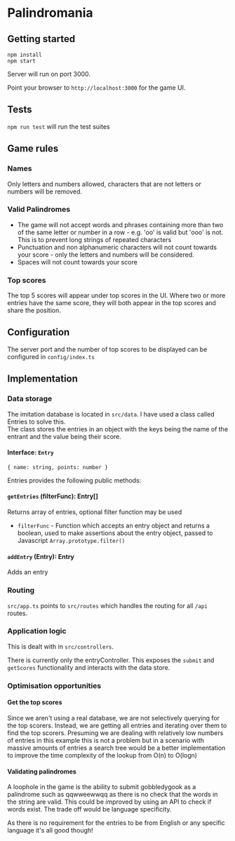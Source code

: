 # Palindromania

## Getting started

`npm install`<br>
`npm start`

Server will run on port 3000.

Point your browser to `http://localhost:3000` for the game UI.

## Tests

`npm run test` will run the test suites

## Game rules

### Names

Only letters and numbers allowed, characters that are not letters or numbers will be removed.

### Valid Palindromes

- The game will not accept words and phrases containing more than two of the same letter or number in a row - e.g. 'oo' is valid but 'ooo' is not. This is to prevent long strings of repeated characters
- Punctuation and non alphanumeric characters will not count towards your score - only the letters and numbers will be considered.
- Spaces will not count towards your score

### Top scores

The top 5 scores will appear under top scores in the UI. Where two or more entries have the same score, they will both appear in the top scores and share the position.

## Configuration

The server port and the number of top scores to be displayed can be configured in `config/index.ts`

## Implementation

### Data storage

The imitation database is located in `src/data`. I have used a class called Entries to solve this.<br>
The class stores the entries in an object with the keys being the name of the entrant and the value being their score.

#### **Interface: `Entry`**
```
{ name: string, points: number }
```

Entries provides the following public methods:

#### **`getEntries`** (filterFunc): Entry[]
Returns array of entries, optional filter function may be used

- `filterFunc` - Function which accepts an entry object and returns a boolean, used to make assertions about the entry object, passed to Javascript `Array.prototype.filter()`

#### **`addEntry`** (Entry): Entry
Adds an entry

### Routing

`src/app.ts` points to `src/routes` which handles the routing for all `/api` routes.

### Application logic

This is dealt with in `src/controllers`.

There is currently only the entryController. This exposes the `submit` and `getScores` functionality and interacts with the data store.

### Optimisation opportunities

#### Get the top scores

Since we aren't using a real database, we are not selectively querying for the top scorers. Instead, we are getting all entries and iterating over them to find the top scorers. Presuming we are dealing with relatively low numbers of entries in this example this is not a problem but in a scenario with massive amounts of entries a search tree would be a better implementation to improve the time complexity of the lookup from O(n) to O(logn)

#### Validating palindromes

A loophole in the game is the ability to submit gobbledygook as a palindrome such as qqwweewwqq as there is no check that the words in the string are valid. This could be improved by using an API to check if words exist. The trade off would be language specificity.

As there is no requirement for the entries to be from English or any specific language it's all good though!
